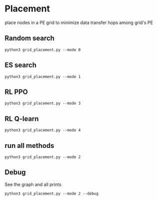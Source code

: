 # Placement
place nodes in a PE grid to minimize data transfer hops among grid's PE

## Random search

`python3 grid_placement.py --mode 0`

## ES search

`python3 grid_placement.py --mode 1`

## RL PPO

`python3 grid_placement.py --mode 3`

## RL Q-learn

`python3 grid_placement.py --mode 4`

## run all methods

`python3 grid_placement.py --mode 2`

## Debug
See the graph and all prints

`python3 grid_placement.py --mode 2 --debug`
